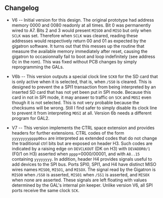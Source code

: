## Changelog

* V6 -- Initial version for this design. The original prototype had
  address memory 0000 and 0080 readonly at all times. Bit 0 was
  permanently wired to A7. Bits 2 and 3 would present `MISO0` and
  `MISO` but only when `SCLK` was set. Therefore when `SCLK` was
  cleared, reading these addresses would respectively return 00 and 01
  as expected by the gigatron software. It turns out that this messes
  up the routine that measure the available memory immediately after
  reset, causing the gigatron to occasionnally fail to boot and loop
  indefinitely (see address 0c in the rom). This was fixed without PCB
  changes by simply reprogramming the GALs.

* V6b -- This version outputs a special clock line `SCK0` for the SD
  card that is only active when it is selected, that is, when `/SS0`
  is cleared. This is designed to prevent the a SPI1 transaction from
  being interpreted by an inserted SD card that has not yet been put
  in SPI mode. Because this card in not in SPI mode, it may answer to
  traffic on `SCK` and `MOSI` even though it is not selected. This is
  not very probable because the checksums will be wrong. Still I find
  safer to simply disable its clock line to prevent it from
  interpreting `MOSI` at all.  Version 6b needs a different program
  for GAL2.

* V7 -- This version implements the CTRL space extension and provides
  headers for further extensions. CTRL codes of the form
  `yyyyyyyypppp00xx` are interpreted as extended codes that do not
  change the traditional ctrl bits but are exposed on header H3. Such
  codes are indicated by a raising edge on `DEVCLKOUT` (DK on H3) with
  `DEVADDR0/1` (F0/1 on H3) asserted when `pppp`=0000/00001, and with
  `A8..15` containing `yyyyyyyy`. In addition, header H4 provides
  signals useful to add devices to the SPI bus. Ports SPI0, SPI1, and
  H4 have distinct MISO wires names `MISO0`, `MISO1`, and `MISOX`. The
  signal read by the Gigatron is `MISO0` when `/SS0` is asserted,
  `MISO1` when `/SS1` is asserted, and `MISOX` when none are
  asserted. These signals are left floating with values determined by
  the GAL's internal pin keeper.  Unlike version V6, all SPI ports
  receive the same clock `SCK`.

